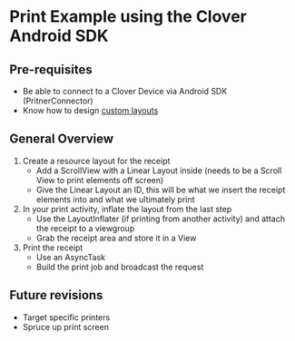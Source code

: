# Print Example using the Clover Android SDK
## **Pre-requisites**
 - Be able to connect to a Clover Device via Android SDK (PritnerConnector)
 - Know how to design [custom layouts][1]

## **General Overview**
 1. Create a resource layout for the receipt
    - Add a ScrollView with a Linear Layout inside (needs to be a Scroll View to print elements off screen)
    - Give the Linear Layout an ID, this will be what we insert the receipt elements into and what we ultimately print
 2. In your print activity, inflate the layout from the last step
    - Use the LayoutInflater (if printing from another activity) and attach the receipt to a viewgroup
    - Grab the receipt area and store it in a View
 3. Print the receipt
    - Use an AsyncTask
    - Build the print job and broadcast the request

## Future revisions
 - Target specific printers
 - Spruce up print screen

 [1]: http://kb4dev.com/tutorial/android-layout/how-to-build-dynamic-layouts-in-android 